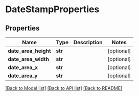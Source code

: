 # DateStampProperties

## Properties
Name | Type | Description | Notes
------------ | ------------- | ------------- | -------------
**date_area_height** | **str** |  | [optional] 
**date_area_width** | **str** |  | [optional] 
**date_area_x** | **str** |  | [optional] 
**date_area_y** | **str** |  | [optional] 

[[Back to Model list]](../README.md#documentation-for-models) [[Back to API list]](../README.md#documentation-for-api-endpoints) [[Back to README]](../README.md)


